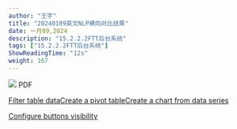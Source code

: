 ```yaml
---
author: "王宇"
title: "20240109英文NLP横向对比结果"
date: 一月09,2024
description: "15.2.2.2FTT后台系统"
tags: ["15.2.2.2FTT后台系统"]
ShowReadingTime: "12s"
weight: 167
---
```

 [![](/rest/documentConversion/latest/conversion/thumbnail/114681302/1)](/download/attachments/114681301/%E8%8B%B1%E6%96%87NLP%E6%A8%AA%E5%90%91%E5%AF%B9%E6%AF%94%E7%BB%93%E6%9E%9C-20240109.pdf?version=1&modificationDate=1704794798797&api=v2) PDF

[Filter table data](#)[Create a pivot table](#)[Create a chart from data series](#)

[Configure buttons visibility](/users/tfac-settings.action)